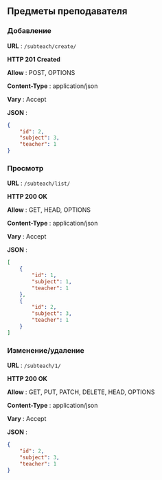 ## Предметы преподавателя

### Добавление

**URL** : `/subteach/create/`

**HTTP 201 Created**

**Allow** : POST, OPTIONS

**Content-Type** : application/json

**Vary** : Accept

**JSON** :
```json
{
    "id": 2,
    "subject": 3,
    "teacher": 1
}
```

### Просмотр

**URL** : `/subteach/list/`

**HTTP 200 OK**

**Allow** : GET, HEAD, OPTIONS

**Content-Type** : application/json

**Vary** : Accept

**JSON** :
```json
[
    {
        "id": 1,
        "subject": 1,
        "teacher": 1
    },
    {
        "id": 2,
        "subject": 3,
        "teacher": 1
    }
]
```

### Изменение/удаление

**URL** : `/subteach/1/`

**HTTP 200 OK**

**Allow** : GET, PUT, PATCH, DELETE, HEAD, OPTIONS

**Content-Type** : application/json

**Vary** : Accept

**JSON** :
```json
{
    "id": 2,
    "subject": 3,
    "teacher": 1
}
```